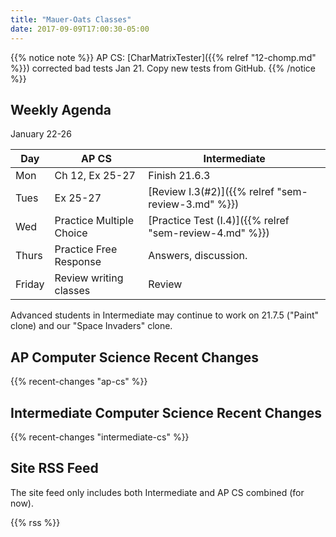 ```yaml
---
title: "Mauer-Oats Classes"
date: 2017-09-09T17:00:30-05:00
---
```


{{% notice note %}}
AP CS: [CharMatrixTester]({{% relref "12-chomp.md" %}}) corrected bad tests Jan 21. Copy new tests from GitHub.
{{% /notice %}}

## Weekly Agenda

January 22-26

| Day | AP CS          | Intermediate      |
|-----|----------------|-------------------|
|Mon  | Ch 12, Ex 25-27| Finish 21.6.3     |
|Tues | Ex 25-27       | [Review I.3(#2)]({{% relref "sem-review-3.md" %}})    |
|Wed  | Practice Multiple Choice | [Practice Test (I.4)]({{% relref "sem-review-4.md" %}}) |
|Thurs| Practice Free Response   | Answers, discussion. |
|Friday | Review writing classes | Review |

Advanced students in Intermediate may continue 
to work on 21.7.5 ("Paint" clone) and our "Space Invaders" clone.

## AP Computer Science Recent Changes

{{% recent-changes "ap-cs" %}}

## Intermediate Computer Science Recent Changes

{{% recent-changes "intermediate-cs" %}}

## Site RSS Feed

The site feed only includes both Intermediate and AP CS combined (for now).

{{% rss %}}
